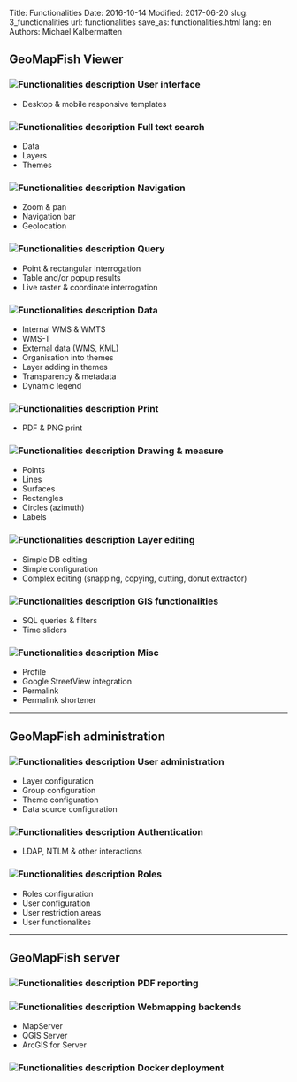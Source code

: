 Title: Functionalities
Date: 2016-10-14
Modified: 2017-06-20
slug: 3_functionalities
url: functionalities
save_as: functionalities.html
lang: en
Authors: Michael Kalbermatten

## GeoMapFish Viewer

### ![Functionalities description]({filename}/images/1_1_responsive.png)  User interface

* Desktop & mobile responsive templates

### ![Functionalities description]({filename}/images/1_2_search.png)  Full text search

* Data
* Layers
* Themes

### ![Functionalities description]({filename}/images/1_3_navigation.png)  Navigation

* Zoom & pan
* Navigation bar
* Geolocation

### ![Functionalities description]({filename}/images/1_4_query.png)  Query

* Point & rectangular interrogation 
* Table and/or popup results
* Live raster & coordinate interrogation

### ![Functionalities description]({filename}/images/1_5_data.png)  Data

* Internal  WMS & WMTS
* WMS-T
* External data (WMS, KML)
* Organisation into themes
* Layer adding in themes
* Transparency & metadata
* Dynamic legend

### ![Functionalities description]({filename}/images/1_6_print.png)  Print

* PDF & PNG print

### ![Functionalities description]({filename}/images/1_7_drawing.png)  Drawing & measure

* Points
* Lines
* Surfaces
* Rectangles
* Circles (azimuth)
* Labels

### ![Functionalities description]({filename}/images/1_8_layer_editing.png)  Layer editing

* Simple DB editing
* Simple configuration
* Complex editing (snapping, copying, cutting, donut extractor)

### ![Functionalities description]({filename}/images/1_9_gis.png)  GIS functionalities

* SQL queries & filters 
* Time sliders 

### ![Functionalities description]({filename}/images/1_10_misc.png)  Misc

* Profile
* Google StreetView integration
* Permalink
* Permalink shortener

---

## GeoMapFish administration

### ![Functionalities description]({filename}/images/2_1_configuration.png)  User administration

* Layer configuration
* Group configuration
* Theme configuration
* Data source configuration

### ![Functionalities description]({filename}/images/2_2_authentication.png)  Authentication

* LDAP, NTLM & other interactions

### ![Functionalities description]({filename}/images/2_3_roles.png)  Roles

* Roles configuration
* User configuration
* User restriction areas
* User functionalites

---

## GeoMapFish server

### ![Functionalities description]({filename}/images/3_1_pdf.png)  PDF reporting

### ![Functionalities description]({filename}/images/3_2_webmapping.png)  Webmapping backends

* MapServer
* QGIS Server
* ArcGIS for Server

### ![Functionalities description]({filename}/images/3_3_docker.png)  Docker deployment
